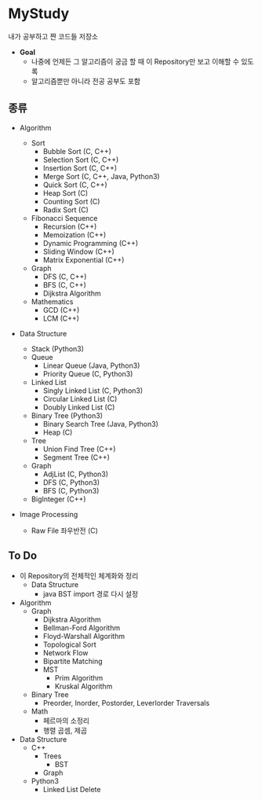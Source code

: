 # MyStudy
내가 공부하고 짠 코드들 저장소
  
* **Goal**
  * 나중에 언제든 그 알고리즘이 궁금 할 때 이 Repository만 보고 이해할 수 있도록
  * 알고리즘뿐만 아니라 전공 공부도 포함

## 종류
* Algorithm
  * Sort
    * Bubble Sort (C, C++)
    * Selection Sort (C, C++)
    * Insertion Sort (C, C++)
    * Merge Sort (C, C++, Java, Python3)
    * Quick Sort (C, C++)
    * Heap Sort (C)
    * Counting Sort (C)
    * Radix Sort (C)
  * Fibonacci Sequence
    * Recursion (C++)
    * Memoization (C++)
    * Dynamic Programming (C++)
    * Sliding Window (C++)
    * Matrix Exponential (C++)
  * Graph
    * DFS (C, C++)
    * BFS (C, C++)
    * Dijkstra Algorithm
  * Mathematics
    * GCD (C++)
    * LCM (C++)

* Data Structure
  * Stack (Python3)
  * Queue
    * Linear Queue (Java, Python3)
    * Priority Queue (C, Python3)
  * Linked List
    * Singly Linked List (C, Python3)
    * Circular Linked List (C)
    * Doubly Linked List (C)
  * Binary Tree (Python3)
    * Binary Search Tree (Java, Python3)
    * Heap (C)
  * Tree
    * Union Find Tree (C++)
    * Segment Tree (C++)
  * Graph
    * AdjList (C, Python3)
    * DFS (C, Python3)
    * BFS (C, Python3)
  * BigInteger (C++)

* Image Processing
  * Raw File 좌우반전 (C)
    
## To Do
* 이 Repository의 전체적인 체계화와 정리
  * Data Structure
    * java BST import 경로 다시 설정
* Algorithm
  * Graph
      * Dijkstra Algorithm
      * Bellman-Ford Algorithm
      * Floyd-Warshall Algorithm
      * Topological Sort
      * Network Flow
      * Bipartite Matching
      * MST
        * Prim Algorithm
        * Kruskal Algorithm
  * Binary Tree
      * Preorder, Inorder, Postorder, Leverlorder Traversals
  * Math
      * 페르마의 소정리
      * 행렬 곱셈, 제곱
* Data Structure
  * C++
    * Trees
      * BST
    * Graph
  * Python3
    * Linked List Delete
